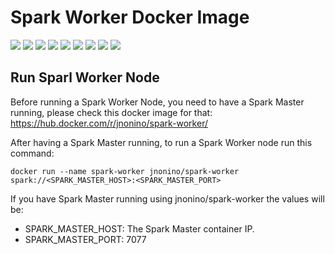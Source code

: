 # Spark Worker Docker Image

[![](https://img.shields.io/docker/pulls/jnonino/spark-worker)](https://hub.docker.com/r/jnonino/spark-worker/)
[![](hhttps://img.shields.io/docker/build/jnonino/spark-worker)](https://hub.docker.com/r/jnonino/spark-worker/)
[![](https://img.shields.io/docker/automated/jnonino/spark-worker)](https://hub.docker.com/r/jnonino/spark-worker/)
[![](https://img.shields.io/docker/stars/jnonino/spark-worker)](https://hub.docker.com/r/jnonino/spark-worker/)
[![](https://img.shields.io/github/license/cn-docker/spark-worker)](https://github.com/cn-docker/spark-worker)
[![](https://img.shields.io/github/issues/cn-docker/spark-worker)](https://github.com/cn-docker/spark-worker)
[![](https://img.shields.io/github/issues-closed/cn-docker/spark-worker)](https://github.com/cn-docker/spark-worker)
[![](https://img.shields.io/github/languages/code-size/cn-docker/spark-worker)](https://github.com/cn-docker/spark-worker)
[![](https://img.shields.io/github/repo-size/cn-docker/spark-worker)](https://github.com/cn-docker/spark-worker)

## Run Sparl Worker Node

Before running a Spark Worker Node, you need to have a Spark Master running, please check this docker image for that: https://hub.docker.com/r/jnonino/spark-worker/

After having a Spark Master running, to run a Spark Worker node run this command:

    docker run --name spark-worker jnonino/spark-worker spark://<SPARK_MASTER_HOST>:<SPARK_MASTER_PORT>

If you have Spark Master running using jnonino/spark-worker the values will be:  
- SPARK_MASTER_HOST: The Spark Master container IP.  
- SPARK_MASTER_PORT: 7077
